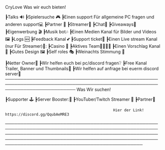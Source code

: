 CryLove
                                                                                           Was wir euch bieten!

┣Talks 🔊
┣Spielersuche 🎮
┣Einen support Für allgemeine PC fragen und anderen support💻
┣Partner 🤝
┣Streamer🎥
┣Chat📩
┣Giveaways🎉
┣Eigenwerbung 🎬
┣Musik bot:notes:
┣Einen Medien Kanal für Bilder und Videos🖼 
┣Logs 🆕
┣Feedback Kanal 💕
┣Support ticket📩
┣Einen Live stream Kanal (nur Für Streamer)🎥:
┣Casino 🎲
┣Aktives Team👨‍👩‍👧‍👦
┣Einen Vorschlag Kanal📑
┣Gutes Design 🖼
┣Self roles 🎭
┣Weinachts Stimmung 🎄


┣Netter Owner💞 
┣Wir helfen euch bei pc/discord fragen❔
┣Free Kanal Trailer, Banner und Thumbnails📸
┣Wir helfen auf anfrage bei euerm discord server🤝
───────────────────────────────────────────────────────────────────────────────────────────────────────────────────────────                                                       Was Wir suchen!

┣Supporter 🕹
┣Server Booster:🔮
┣YouTuber/Twitch Streamer 🎥
┣Partner🤝




                                                     Hier der Link!   https://discord.gg/QqubAeMRE3
─────────────────────────────────────────────────────────────────────────────────────────────────────────────────────────────────────────────────────────────────────────────────────────────────────────────────────────────────────────────────────


